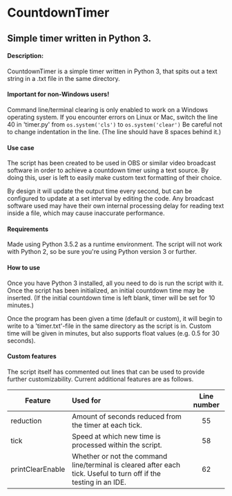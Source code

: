 CountdownTimer
==============

## Simple timer written in Python 3.
#### Description:
CountdownTimer is a simple timer written in Python 3, that spits out a text string in a .txt file in the same directory.

#### Important for non-Windows users!
Command line/terminal clearing is only enabled to work on a Windows operating system. If you encounter errors on Linux or Mac, switch the line 40 in 'timer.py' from ```os.system('cls')``` to ```os.system('clear')``` Be careful not to change indentation in the line. (The line should have 8 spaces behind it.)

#### Use case
The script has been created to be used in OBS or similar video broadcast software in order to achieve a countdown timer using a text source. By doing this, user is left to easily make custom text formatting of their choice.

By design it will update the output time every second, but can be configured to update at a set interval by editing the code. Any broadcast software used may have their own internal processing delay for reading text inside a file, which may cause inaccurate performance.

#### Requirements
Made using Python 3.5.2 as a runtime environment. The script will not work with Python 2, so be sure you're using Python version 3 or further.

#### How to use
Once you have Python 3 installed, all you need to do is run the script with it. Once the script has been initialized, an initial countdown time may be inserted. (If the initial countdown time is left blank, timer will be set for 10 minutes.)

Once the program has been given a time (default or custom), it will begin to write to a 'timer.txt'-file in the same directory as the script is in. Custom time will be given in minutes, but also supports float values (e.g. 0.5 for 30 seconds).

#### Custom features
The script itself has commented out lines that can be used to provide further customizability. Current additional features are as follows.

| Feature          | Used for                | Line number  |
| ---------------- |:------------------------| :-----------:|
| reduction              | Amount of seconds reduced from the timer at each tick.                                        |      55      |
| tick             | Speed at which new time is processed within the script.                                      |      58      |
| printClearEnable | Whether or not the command line/terminal is cleared after each tick. Useful to turn off if the testing in an IDE.           |      62      |
